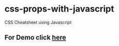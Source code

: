 # css-props-with-javascript
 CSS Cheatsheet using Javascript
## For Demo click [here](https://kiranbaradur.github.io/css-props-with-javascript/)
